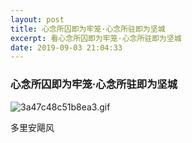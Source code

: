 ```yaml
---
layout: post
title: 心念所囚即为牢笼·心念所驻即为坚城
excerpt: 看心念所囚即为牢笼·心念所驻即为坚城
date: 2019-09-03 21:04:33
---
```

### 心念所囚即为牢笼·心念所驻即为坚城 ###

![3a47c48c51b8ea3.gif](https://i.loli.net/2019/09/03/j3IdNR2erLuXKmV.gif)

多里安飓风
